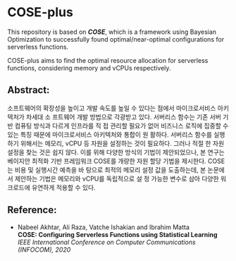 # COSE-plus

This repository is based on ***COSE***, which is a framework using Bayesian Optimization to successfully found optimal/near-optimal configurations for serverless functions.

COSE-plus aims to find the optimal resource allocation for serverless functions, considering memory and vCPUs respectively.

## Abstract:
소프트웨어의 확장성을 높이고 개발 속도를 높일 수 있다는 점에서 마이크로서비스 아키텍처가 차세대 소 프트웨어 개발 방법으로 각광받고 있다. 서버리스 함수는 기존 서버 기반 컴퓨팅 방식과 다르게 인프라를 직 접 관리할 필요가 없어 비즈니스 로직에 집중할 수 있는 특징 때문에 마이크로서비스 아키텍처와 통합이 원 활하다. 서버리스 함수를 실행하기 위해서는 메모리, vCPU 등 자원을 설정하는 것이 필요하다. 그러나 적절 한 자원 설정을 찾는 것은 쉽지 않다. 이를 위해 다양한 방식의 기법이 제안되었으나, 본 연구는 베이지안 최적화 기반 프레임워크 COSE를 개량한 자원 할당 기법을 제시한다. COSE는 비용 및 실행시간 예측을 바 탕으로 최적의 메모리 설정 값을 도출하는데, 본 논문에서 제안하는 기법은 메모리와 vCPU를 독립적으로 설 정 가능한 변수로 삼아 다양한 워크로드에 유연하게 적용할 수 있다.

## Reference: 
- Nabeel Akhtar, Ali Raza, Vatche Ishakian and Ibrahim Matta<br>
**COSE: Configuring Serverless Functions using Statistical Learning**<br>
*IEEE International Conference on Computer Communications (INFOCOM), 2020* <br>